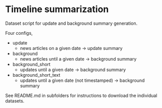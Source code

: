 # Timeline summarization

Dataset script for update and background summary generation.

Four configs,

+ update
    - news articles on a given date -> update summary
+ background
    - news articles until a given date -> background summary
+ background_short
    - updates until a given date -> background summary
+ background_short_text
    - updates until a given date (not timestamped) -> background summary

See README.md in subfolders for instructions to download the individual datasets.
